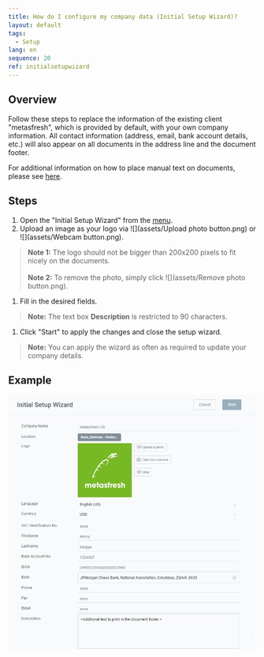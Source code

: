 ```yaml
---
title: How do I configure my company data (Initial Setup Wizard)?
layout: default
tags:
  - Setup
lang: en
sequence: 20
ref: initialsetupwizard
---
```


## Overview
Follow these steps to replace the information of the existing client "metasfresh", which is provided by default, with your own company information. All contact information (address, email, bank account details, etc.) will also appear on all documents in the address line and the document footer.

For additional information on how to place manual text on documents, please see [here](Print_text_on_documents-general).

## Steps
1. Open the "Initial Setup Wizard" from the [menu](Menu).
1. Upload an image as your logo via ![](assets/Upload photo button.png) or ![](assets/Webcam button.png).
 >**Note 1:** The logo should not be bigger than 200x200 pixels to fit nicely on the documents.<br><br>
 >**Note 2:** To remove the photo, simply click ![](assets/Remove photo button.png).

1. Fill in the desired fields.
 >**Note:** The text box **Description** is restricted to 90 characters.

1. Click "Start" to apply the changes and close the setup wizard.
 >**Note:** You can apply the wizard as often as required to update your company details.

## Example
![](assets/InitialSetupWizard.png)
